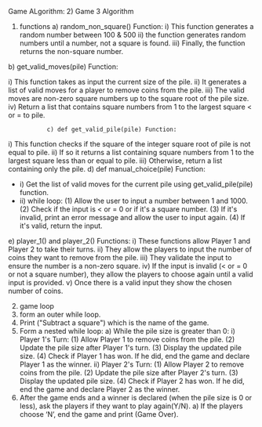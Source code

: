 Game ALgorithm:
2) Game 3 Algorithm
1)  functions 
                a)  random_non_square() Function:
i) This function generates a random number between 100 & 500
ii) the function generates random numbers until a number, not a square is found.
iii) Finally, the function returns the non-square number.

b) get_valid_moves(pile) Function:

i) This function takes as input the current size of the pile.
ii) It generates a list of valid moves for a player to remove coins from the pile.
iii) The valid moves are non-zero square numbers up to the square root of the pile size.
iv) Return a list that contains square numbers from 1 to the largest square < or = to pile.

               c) def get_valid_pile(pile) Function:
i) This function checks if the square of the integer square root of pile is not equal to pile.
ii) If so it returns a list containing square numbers from 1 to the largest square less than or equal to pile.
iii) Otherwise, return a list containing only the pile.
               d) def manual_choice(pile) Function:   
-	i) Get the list of valid moves for the current pile using get_valid_pile(pile) function.
-	ii)  while loop:
(1) Allow the user to input a number between 1 and 1000.
(2) Check if the input is < or = 0 or if it's a square number.
(3) If it's invalid, print an error message and allow the user to input again.
(4) If it's valid, return the input.

e) player_1() and player_2() Functions:
i)  These functions allow Player 1 and Player 2 to take their turns.
ii) They allow the players to input the number of coins they want to remove from the pile.
iii) They validate the input to ensure the number is a non-zero square.
iv) If the input is invalid (< or = 0 or not a square number), they allow the players to choose again until a valid input is provided.
v) Once there is a valid input they show the chosen number of coins.



2) game loop
1)	form an outer while loop.
2)	Print ("Subtract a square") which is the name of the game.
3)	Form a nested while loop:
a)	While the pile size is greater than 0:
i)	Player 1's Turn:
(1)	Allow Player 1 to remove coins from the pile.
(2)	Update the pile size after Player 1's turn.
(3)	Display the updated pile size.
(4)	Check if Player 1 has won. If he did, end the game and declare Player 1 as the winner.
ii)	Player 2's Turn:
(1)	Allow Player 2 to remove coins from the pile.
(2)	Update the pile size after Player 2's turn.
(3)	Display the updated pile size.
(4)	Check if Player 2 has won. If he did, end the game and declare Player 2 as the winner.
4)	After the game ends and a winner is declared (when the pile size is 0 or less), ask the players if they want to play again(Y/N).
a)	If the players choose ‘N’, end the game and print (Game Over).
